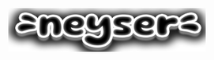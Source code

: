 <img src = "https://github.com/Nizarll/neyser/blob/master/img/logo.png?raw=true" width="400" height ="90">
